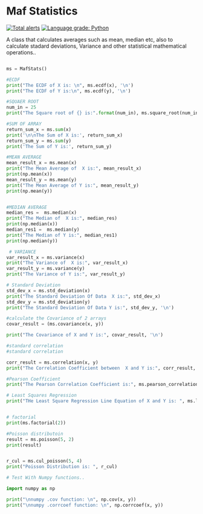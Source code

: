 # Maf Statistics

[![Total alerts](https://img.shields.io/lgtm/alerts/g/johnashu/Maffaz-Statistics-Calculations.svg?logo=lgtm&logoWidth=18)](https://lgtm.com/projects/g/johnashu/Maffaz-Statistics-Calculations/alerts/)
[![Language grade: Python](https://img.shields.io/lgtm/grade/python/g/johnashu/Maffaz-Statistics-Calculations.svg?logo=lgtm&logoWidth=18)](https://lgtm.com/projects/g/johnashu/Maffaz-Statistics-Calculations/context:python)

A class that calculates averages such as mean, median etc, also to calculate stadard deviations, Variance and other statistical mathematical operations..

```python

ms = MafStats()

#ECDF
print("The ECDF of X is: \n", ms.ecdf(x), '\n')
print("The ECDF of Y is:\n", ms.ecdf(y), '\n')

#SQUAER ROOT
num_in = 25
print("The Square root of {} is:".format(num_in), ms.square_root(num_in))

#SUM OF ARRAY
return_sum_x = ms.sum(x)
print('\n\nThe Sum of X is:', return_sum_x)
return_sum_y = ms.sum(y)
print('The Sum of Y is:', return_sum_y)

#MEAN AVERAGE
mean_result_x = ms.mean(x)
print("The Mean Average of  X is:", mean_result_x)
print(np.mean(x))
mean_result_y = ms.mean(y)
print("The Mean Average of Y is:", mean_result_y)
print(np.mean(y))


#MEDIAN AVERAGE
median_res =  ms.median(x)
print("The Median of  X is:", median_res)
print(np.median(x))
median_res1 =  ms.median(y)
print("The Median of Y is:", median_res1)
print(np.median(y))

 # VARIANCE
var_result_x = ms.variance(x)
print("The Variance of  X is:", var_result_x)
var_result_y = ms.variance(y)
print("The Variance of Y is:", var_result_y)

# Standard Deviation
std_dev_x = ms.std_deviation(x)
print("The Standard Deviation Of Data  X is:", std_dev_x)
std_dev_y = ms.std_deviation(y)
print("The Standard Deviation Of Data Y is:", std_dev_y, '\n')

#calculate the Covariance of 2 arrays
covar_result = (ms.covariance(x, y))

print("The Covariance of X and Y is:", covar_result, '\n')

#standard correlation
#standard correlation

corr_result = ms.correlation(x, y)
print("The Correlation Coefficient between  X and Y is:", corr_result, '\n\n')

#Pearson Coefficient
print("The Pearson Correlation Coefficient is:", ms.pearson_correlation(x, y))

# Least Squares Regression
print("THe Least Square Regression Line Equation of X and Y is: ", ms.least_square_regression(x, y, 64))


# factorial
print(ms.factorial(2))

#Poisson distributoin
result = ms.poisson(5, 2)
print(result)


r_cul = ms.cul_poisson(5, 4)
print("Poisson Distribution is: ", r_cul)

# Test With Numpy functions.. 

import numpy as np

print("\nnumpy .cov function: \n", np.cov(x, y))
print("\nnumpy .corrcoef function: \n", np.corrcoef(x, y))
```
